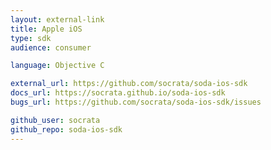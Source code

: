 ```yaml
---
layout: external-link
title: Apple iOS
type: sdk 
audience: consumer

language: Objective C

external_url: https://github.com/socrata/soda-ios-sdk
docs_url: https://socrata.github.io/soda-ios-sdk
bugs_url: https://github.com/socrata/soda-ios-sdk/issues

github_user: socrata
github_repo: soda-ios-sdk
---
```

